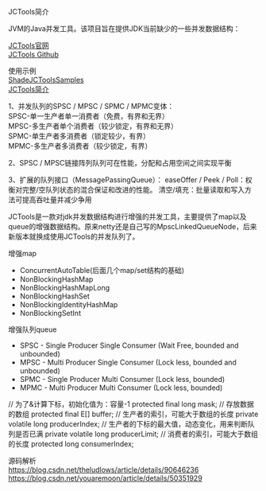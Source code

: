 JCTools简介

JVM的Java并发工具。该项目旨在提供JDK当前缺少的一些并发数据结构：


[JCTools官网](http://jctools.github.io/JCTools)  
[JCTools Github](https://github.com/JCTools/JCTools)  




使用示例  
[ShadeJCToolsSamples](https://github.com/JCTools/ShadeJCToolsSamples)  
[JCTools简介](https://my.oschina.net/go4it/blog/1528958)





1、并发队列的SPSC / MPSC / SPMC / MPMC变体：  
    SPSC-单一生产者单一消费者（免费，有界和无界）  
    MPSC-多生产者单个消费者（较少锁定，有界和无界）  
    SPMC-单生产者多消费者（锁定较少，有界）  
    MPMC-多生产者多消费者（较少锁定，有界）  

2、SPSC / MPSC链接阵列队列可在性能，分配和占用空间之间实现平衡

3、扩展的队列接口（MessagePassingQueue）：
    easeOffer / Peek / Poll：权衡对完整/空队列状态的混合保证和改进的性能。
    清空/填充：批量读取和写入方法可提高吞吐量并减少争用
    
    
JCTools是一款对jdk并发数据结构进行增强的并发工具，主要提供了map以及queue的增强数据结构。原来netty还是自己写的MpscLinkedQueueNode，后来新版本就换成使用JCTools的并发队列了。

增强map
- ConcurrentAutoTable(后面几个map/set结构的基础)
- NonBlockingHashMap
- NonBlockingHashMapLong
- NonBlockingHashSet
- NonBlockingIdentityHashMap
- NonBlockingSetInt


增强队列queue  
- SPSC - Single Producer Single Consumer (Wait Free, bounded and unbounded)
- MPSC - Multi Producer Single Consumer (Lock less, bounded and unbounded)
- SPMC - Single Producer Multi Consumer (Lock less, bounded)
- MPMC - Multi Producer Multi Consumer (Lock less, bounded)




// 为了&计算下标，初始化值为：容量-1
protected final long mask;
// 存放数据的数组
protected final E[] buffer;
// 生产者的索引，可能大于数组的长度
private volatile long producerIndex;
// 生产者的下标的最大值，动态变化，用来判断队列是否已满
private volatile long producerLimit;
// 消费者的索引，可能大于数组的长度
protected long consumerIndex;





源码解析  
https://blog.csdn.net/theludlows/article/details/90646236  
https://blog.csdn.net/youaremoon/article/details/50351929  


